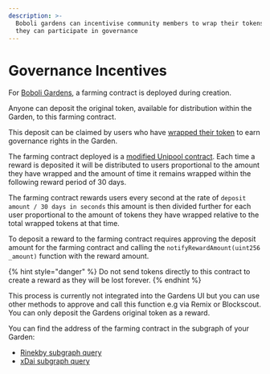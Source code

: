 ```yaml
---
description: >-
  Boboli gardens can incentivise community members to wrap their tokens so that
  they can participate in governance
---
```


# Governance Incentives

For [Boboli Gardens](garden-modes.md#boboli-gardens), a farming contract is deployed during creation. 

Anyone can deposit the original token, available for distribution within the Garden, to this farming contract.

This deposit can be claimed by users who have [wrapped their token](../actions-for-community-members/wrap-your-tokens.md) to earn governance rights in the Garden.

The farming contract deployed is a [modified Unipool contract](https://github.com/1Hive/unipool/blob/master/contracts/Unipool.sol). Each time a reward is deposited it will be distributed to users proportional to the amount they have wrapped and the amount of time it remains wrapped within the following reward period of 30 days. 

The farming contract rewards users every second at the rate of `deposit amount / 30 days in seconds` this amount is then divided further for each user proportional to the amount of tokens they have wrapped relative to the total wrapped tokens at that time. 

To deposit a reward to the farming contract requires approving the deposit amount for the farming contract and calling the `notifyRewardAmount(uint256 _amount)` function with the reward amount. 

{% hint style="danger" %}
Do not send tokens directly to this contract to create a reward as they will be lost forever. 
{% endhint %}

This process is currently not integrated into the Gardens UI but you can use other methods to approve and call this function e.g via Remix or Blockscout. You can only deposit the Gardens original token as a reward.

You can find the address of the farming contract in the subgraph of your Garden:

* [Rinekby subgraph query](https://thegraph.com/legacy-explorer/subgraph/1hive/gardens-rinkeby?query=Farming%20Contract%20Address)
* [xDai subgraph query](https://thegraph.com/legacy-explorer/subgraph/1hive/gardens-xdai?query=Farming%20Contract%20Address)

